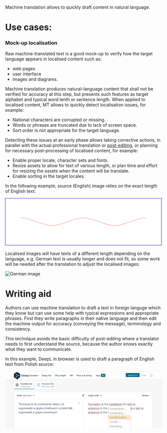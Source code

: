 Machine translation allows to quickly draft content in natural language. 

# Use cases:


### Mock-up localisation
Raw machine-translated text is a good mock-up to verify how the target language appears in localised content such as:
* web pages
* user interface
* images and diagrams.

Machine translation produces natural-language content that shall not be verified for accuracy at this step, but presents such features as target alphabet and typical word lenth or sentence length. 
When applied to localised content, MT allows to quickly detect localisation issues, for example:
* National characters are corrupted or missing.
* Words or phrases are truncated due to lack of screen space.
* Sort order is not appropriate for the target language.

Detecting these issues at an early phase allows taking corrective actions, in parallel with the actual professional translation or  [post-editing](post-editing.md), or planning for necessary post-processing of localised content, for example:
* Enable proper locale, character sets and fonts.
* Resize assets to allow for text of various length, or plan time and effort for resizing the assets when the content will be translate.
* Enable sorting in the target locales.

<!-- example of mock-up UI localisation with national characters corrupted -->

<!-- example of mock-up image localisation with text truncated -->

In the following example, source (English) image relies on the exact length of English text: 

![English image](./_images/image_with_text_eng.svg)

Localised images will have texts of a different length depending on the language, e.g. German text is usually longer and does not fit, so some work will be needed after the translation to adjust the localised images:

![German image](./_images/image_with_text_ger.svg)

<!-- example of mock-up UI localisation with wrong sorting of a translated list -->


# Writing aid
Authors can use machine translation to draft a text in foreign languge which they know but can use some help with typical expressions and appropriate phrases. 
First they write paragraphs in their native language and then edit the machine output for accuracy (conveying the message), terminology and consistency. 

This technique avoids the basic difficulty of post-editing where a translator needs to first understand the source, because the author knows exactly what they want to communicate. 

<!-- example of drafting text in DeepL -->

In this example, DeepL in browser is used to draft a paragraph of English text from Polish source:

![Drafting text in DeepL](./_images/drafting-text-deepl.png)